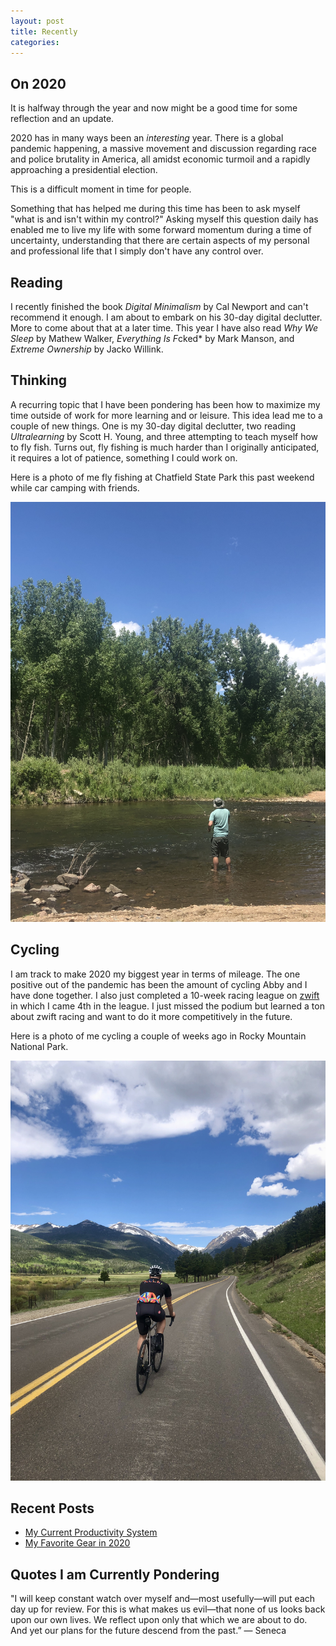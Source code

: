 ```yaml
---
layout: post
title: Recently
categories: 
---
```


## On 2020

It is halfway through the year and now might be a good time for some reflection and an update. 

2020 has in many ways been an *interesting* year. There is a global pandemic happening, a massive movement and discussion regarding race and police brutality in America, all amidst economic turmoil and a rapidly approaching a presidential election. 

This is a difficult moment in time for people. 

Something that has helped me during this time has been to ask myself "what is and isn't within my control?" Asking myself this question daily has enabled me to live my life with some forward momentum during a time of uncertainty, understanding that there are certain aspects of my personal and professional life that I simply don't have any control over. 

## Reading
I recently finished the book *Digital Minimalism* by Cal Newport and can't recommend it enough. I am about to embark on his 30-day digital declutter. More to come about that at a later time. This year I have also read *Why We Sleep* by Mathew Walker, *Everything Is F*cked* by Mark Manson, and *Extreme Ownership* by Jacko Willink.

## Thinking
A recurring topic that I have been pondering has been how to maximize my time outside of work for more learning and or leisure. This idea lead me to a couple of new things. One is my 30-day digital declutter, two reading *Ultralearning* by Scott H. Young, and three attempting to teach myself how to fly fish. Turns out, fly fishing is much harder than I originally anticipated, it requires a lot of patience, something I could work on. 

Here is a photo of me fly fishing at Chatfield State Park this past weekend while car camping with friends.

![Fly Fishing](/assets/images/chatfield_fly_fishing.jpeg)

## Cycling 
I am track to make 2020 my biggest year in terms of mileage. The one positive out of the pandemic has been the amount of cycling Abby and I have done together. I also just completed a 10-week racing league on [zwift](www.zwift.com) in which I came 4th in the league. I just missed the podium but learned a ton about zwift racing and want to do it more competitively in the future. 

Here is a photo of me cycling a couple of weeks ago in Rocky Mountain National Park. 

![RMNP Cycling](/assets/images/rmnpcycling.jpeg)

## Recent Posts
- [My Current Productivity System](https://chasekregor.com/productivity/2020/06/20/productivity-system/)
- [My Favorite Gear in 2020](https://chasekregor.com/cycling/data-science/2020/06/04/best-gear-2020/)

## Quotes I am Currently Pondering
"I will keep constant watch over myself and—most usefully—will put each day up for review. For this is what makes us evil—that none of us looks back upon our own lives. We reflect upon only that which we are about to do. And yet our plans for the future descend from the past.” — Seneca